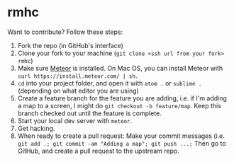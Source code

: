 # rmhc

Want to contribute? Follow these steps:

1. Fork the repo (in GitHub's interface)
2. Clone your fork to your machine (`git clone <ssh url from your fork> rmhc`)
3. Make sure [Meteor](https://www.meteor.com/install) is installed. On Mac OS, you can install Meteor with `curl https://install.meteor.com/ | sh`.
4. `cd` into your project folder, and open it with `atom .` or `sublime .` (depending on what editor you are using)
5. Create a feature branch for the feature you are adding, i.e. if I'm adding a map to a screen, I might do `git checkout -b feature/map`. Keep this branch checked out until the feature is complete.
6. Start your local dev server with `meteor`.
7. Get hacking.
8. When ready to create a pull request: Make your commit messages (i.e. `git add .; git commit -am "Adding a map"; git push ...;` Then go to GitHub, and create a pull request to the upstream repo.
